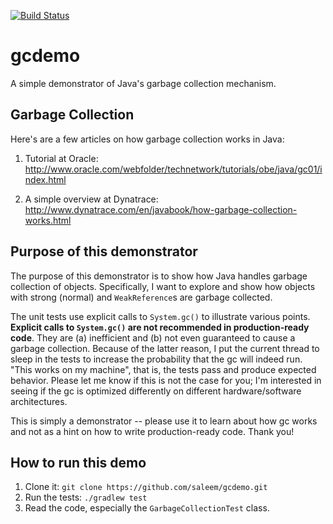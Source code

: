 [![Build Status](https://travis-ci.org/saleem/javademos.svg?branch=master)](https://travis-ci.org/saleem/javademos)

# gcdemo

A simple demonstrator of Java's garbage collection mechanism.

## Garbage Collection

Here's are a few articles on how garbage collection works in Java:

1. Tutorial at Oracle: http://www.oracle.com/webfolder/technetwork/tutorials/obe/java/gc01/index.html

2. A simple overview at Dynatrace: http://www.dynatrace.com/en/javabook/how-garbage-collection-works.html

## Purpose of this demonstrator

The purpose of this demonstrator is to show how Java handles garbage collection of objects. Specifically, I want to explore and show how objects with strong (normal) and ``WeakReference``s are garbage collected.

The unit tests use explicit calls to ``System.gc()`` to illustrate various points. 
**Explicit calls to ``System.gc()`` are not recommended in production-ready code**. 
They are (a) inefficient and (b) not even guaranteed to cause a garbage collection. 
Because of the latter reason, I put the current thread to sleep in the tests to increase the probability that the gc will indeed run. 
"This works on my machine", that is, the tests pass and produce expected behavior. 
Please let me know if this is not the case for you; 
I'm interested in seeing if the gc is optimized differently on different hardware/software architectures. 

This is simply a demonstrator -- please use it to learn about how gc works and not as a hint on how to write production-ready code. Thank you!

## How to run this demo

1. Clone it: ``git clone https://github.com/saleem/gcdemo.git``
2. Run the tests: ``./gradlew test``
3. Read the code, especially the ``GarbageCollectionTest`` class.
